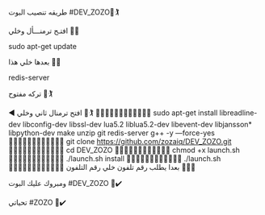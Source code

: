 طريقه تنصيب البوت #DEV_ZOZO💠🏌

افتـح ترمنـــأل وخلي 💠🔻 

sudo apt-get update 

بعدها خلي هذا 💠🔻

redis-server

تركه مفتوح 💠🏌

◀️ افتح ترمنال ثاني وخلي 💠🏌
🔻🔻🔻🔻🔻🔻🔻🔻🔻🔻🔻🔻
sudo apt-get install libreadline-dev libconfig-dev libssl-dev lua5.2 liblua5.2-dev libevent-dev libjansson* libpython-dev make unzip git redis-server g++ -y —force-yes
🔻🔻🔻🔻🔻🔻🔻🔻🔻🔻🔻🔻
git clone https://github.com/zozaiq/DEV_ZOZO.git
🔻🔻🔻🔻🔻🔻🔻🔻🔻🔻🔻🔻
cd DEV_ZOZO
🔻🔻🔻🔻🔻🔻🔻🔻🔻🔻🔻🔻
chmod +x launch.sh
🔻🔻🔻🔻🔻🔻🔻🔻🔻🔻🔻🔻
./launch.sh install
🔻🔻🔻🔻🔻🔻🔻🔻🔻🔻🔻🔻
./launch.sh 
🔻🔻🔻🔻🔻🔻🔻🔻🔻🔻🔻🔻
بعدا يطلب رقم تلفون خلي رقم التلفون 💠🖐🏾

ومبروك عليك البوت #DEV_ZOZO 💠✔️

تحياتي #ZOZO 💠✔️
